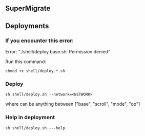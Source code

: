 ## SuperMigrate

## Deployments

### If you encounter this error:
Error: "./shell/deploy.base.sh: Permission denied"

Run this command:
```
chmod +x shell/deploy.*.sh
```

### Deploy
```
sh shell/deploy.sh --network=<NETWORK>
```

where <NETWORK> can be anything between ["base", "scroll", "mode", "op"]

### Help in deployment
```
sh shell/deploy.sh ---help
```